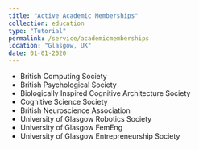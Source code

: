 ```yaml
---
title: "Active Academic Memberships"
collection: education
type: "Tutorial"
permalink: /service/academicmemberships
location: "Glasgow, UK"
date: 01-01-2020 
---
```


<ul>
<li>British Computing Society</li>
<li>British Psychological Society</li>
<li>Biologically Inspired Cognitive Architecture Society</li>
<li>Cognitive Science Society</li>
<li>British Neuroscience Association</li>
<li>University of Glasgow Robotics Society</li>
<li>University of Glasgow FemEng</li>
<li>University of Glasgow Entrepreneurship Society</li>
</ul>
